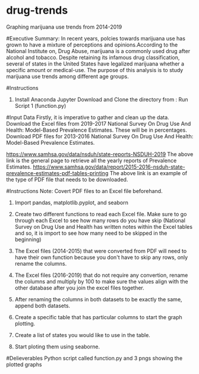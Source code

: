 # drug-trends
Graphing marijuana use trends from 2014-2019

#Executive Summary:
In recent years, polcies towards marijuana use has grown to have
a mixture of perceptions and opinions.According to the National Institute on,
Drug Abuse, marijuana is a commonly used drug after alcohol and tobacco. Despite 
retaining its infamous drug classification, several of states in the United
States have legalized marijuana whether a specific amount or medical-use. The purpose
of this analysis is to study marijuana use trends among different age groups. 

#Instructions
1) Install Anaconda Jupyter
Download and Clone the directory from :
Run Script 1 (function.py)

#Input Data
Firstly, it is imperative to gather and clean up the data. Download the Excel files
from 2019-2017 National Survey On Drug Use And Health: Model-Based Prevalence Estimates. 
These will be in percentages. Download PDF files for 2013-2016 National Survey 
On Drug Use And Health: Model-Based Prevalence Estimates. 

https://www.samhsa.gov/data/nsduh/state-reports-NSDUH-2019
The above link is the general page to retrieve all the yearly reports of Prevalence Estimates.
https://www.samhsa.gov/data/report/2015-2016-nsduh-state-prevalence-estimates-pdf-tables-printing
The above link is an example of the type of PDF file that needs to be downloaded. 

#Instructions
Note: Covert PDF files to an Excel file beforehand. 

1) Import pandas, matplotlib.pyplot, and seaborn

2) Create two different functions to read each Excel file. Make sure to go through
each Excel to see how many rows do you have skip (National Survey on Drug Use and Health has written notes
within the Excel tables and so, it is import to see how many need to be skipped in the beginning)

3) The Excel files (2014-2015) that were converted from PDF will need to have their own function because you don't have to skip any rows, only rename the columns.

4) The Excel files (2016-2019) that do not require any convertion, rename the columns and multiply by 100 to make sure 
the values align with the other database after you join the excel files together. 

5) After renaming the columns in both datasets to be exactly the same, append both datasets. 

6) Create a specific table that has particular columns to start the graph plotting. 

7) Create a list of states you would like to use in the table. 

8) Start ploting them using seaborne. 

#Delieverables 
Python script called function.py and 3 pngs showing the plotted graphs 